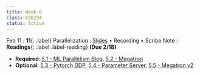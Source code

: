 ```yaml
---
title: Week 6
class: CSE234
status: Active
---
```


Feb 11
: **11**{: .label} Parallelization
  : [Slides](assets/slides/feb11.pdf) &#8226; Recording &#8226; Scribe Note
: **Readings**{: .label .label-reading} **(Due 2/18)**
  * **Required**: [5.1 - ML Parallelism Blog](https://sumanthrh.com/post/distributed-and-efficient-finetuning/), [5.2 - Megatron](https://arxiv.org/abs/1909.08053)
  * **Optional**: [5.3 - Pytorch DDP](https://arxiv.org/abs/2006.15704), [5.4 - Parameter Server](https://www.usenix.org/system/files/conference/osdi14/osdi14-paper-li_mu.pdf), [5.5 - Megatron v2](https://arxiv.org/abs/2104.04473)
